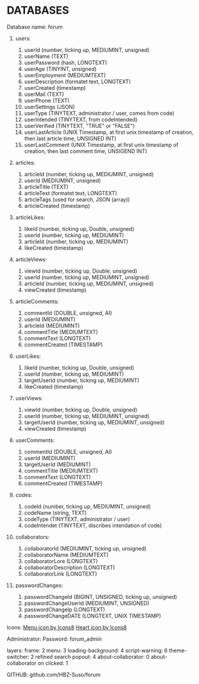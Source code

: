 # DATABASES

Database name: forum

1. users:
    1. userId (number, ticking up, MEDIUMINT, unsigned)
    2. userName (TEXT)
    3. userPassword (hash, LONGTEXT)
    4. userAge (TINYINT, unsigned)
    5. userEmployment (MEDIUMTEXT)
    6. userDescription (formatet text, LONGTEXT)
    7. userCreated (timestamp)
    8. userMail (TEXT)
    9. userPhone (TEXT)
    10. userSettings (JSON)
    11. userType (TINYTEXT, administrator / user, comes from code)
    12. userIntended (TINYTEXT, from codeIntended)
    13. userVerified (TINYTEXT, "TRUE" or "FALSE")
    14. userLastArticle (UNIX Timestamp, at first unix timestamp of creation, then last article time, UNSIGNED INT)
    15. userLastComment (UNIX Timestamp, at first unix timestamp of creation, then last comment time, UNSIGEND INT)

2. articles:
    1. articleId (number, ticking up, MEDIUMINT, unsigned)
    2. userId (MEDIUMINT, unsigned)
    3. articleTitle (TEXT)
    4. articleText (formatet text, LONGTEXT)
    5. articleTags (used for search, JSON (array))
    6. articleCreated (timestamp)

3. articleLikes:
    1. likeId (number, ticking up, Double, unsigned)
    2. userId (number, ticking up, MEDIUMINT)
    3. articleId (number, ticking up, MEDIUMINT)
    4. likeCreated (timestamp)

4. articleViews:
    1. viewId (number, ticking up, Double, unsigned)
    2. userId (number, ticking up, MEDIUMINT, unsigned)
    3. articleId (number, ticking up, MEDIUMINT, unsigned)
    4. viewCreated (timestamp)

5. articleComments:
    1. commentId (DOUBLE, unsigned, AI)
    2. userId (MEDIUMINT)
    3. articleId (MEDIUMINT)
    4. commentTitle (MEDIUMTEXT)
    5. commentText (LONGTEXT)
    6. commentCreated (TIMESTAMP)

6. userLikes:
    1. likeId (number, ticking up, Double, unsigned)
    2. userId (number, ticking up, MEDIUMINT)
    3. targetUserId (number, ticking up, MEDIUMINT)
    4. likeCreated (timestamp)

7. userViews:
    1. viewId (number, ticking up, Double, unsigned)
    2. userId (number, ticking up, MEDIUMINT, unsigned)
    3. targetUserId (number, ticking up, MEDIUMINT, unsigned)
    4. viewCreated (timestamp)

8. userComments:
    1. commentId (DOUBLE, unsigned, AI)
    2. userId (MEDIUMINT)
    3. targetUserId (MEDIUMINT)
    4. commentTitle (MEDIUMTEXT)
    5. commentText (LONGTEXT)
    6. commentCreated (TIMESTAMP)

9. codes:
    1. codeId (number, ticking up, MEDIUMINT, unsigned)
    2. codeName (string, TEXT)
    3. codeType (TINYTEXT, administrator / user)
    4. codeIntendet (TINYTEXT, discribes intendation of code)

10. collaborators:
    1. collaboratorId (MEDIUMINT, ticking up, unsigned)
    2. collaboratorName (MEDIUMTEXT)
    3. collaboratorLore (LONGTEXT)
    4. collaboratorDescription (LONGTEXT)
    5. collaboratorLink (LONGTEXT)

11. passwordChanges:
    1. passwordChangeId (BIGINT, UNSIGNED, ticking up, unsigned)
    2. passwordChangeUserId (MEDIUMINT, UNSIGNED)
    3. passwordChangeIp (LONGTEXT)
    4. passwordChangeDATE (LONGTEXT, UNIX TIMESTAMP)

Icons:
    <a href="https://icons8.com/icon/83195/menu">Menu icon by Icons8</a>
    <a href="https://icons8.com/icon/DFU1kReSUccu/heart">Heart icon by Icons8</a>

Administrator:
    Password: forum_admin

layers:
    frame: 2
    menu: 3
    loading-background: 4
    script-warning: 6
    theme-switcher: 2
    refined search popout: 4
    about-collaborator: 0
    about-collaborator on clicked: 1

GITHUB: github.com/HBZ-Suso/forum
